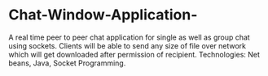 # Chat-Window-Application-
A real time peer to peer chat application for single as well as group chat using sockets.
Clients will be able to send any size of file over network which will get downloaded after permission of recipient.
Technologies: Net beans, Java, Socket Programming.

